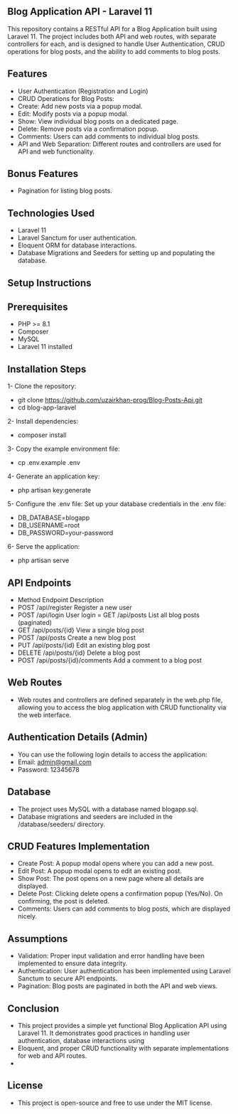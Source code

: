 ## Blog Application API - Laravel 11

This repository contains a RESTful API for a Blog Application built using Laravel 11. The project includes both API and web routes, with separate controllers for each, and is designed to handle User Authentication, CRUD operations for blog posts, and the ability to add comments to blog posts.

## Features

- User Authentication (Registration and Login)
- CRUD Operations for Blog Posts:
- Create: Add new posts via a popup modal.
- Edit: Modify posts via a popup modal.
- Show: View individual blog posts on a dedicated page.
- Delete: Remove posts via a confirmation popup.
- Comments: Users can add comments to individual blog posts.
- API and Web Separation: Different routes and controllers are used for API and web functionality.

## Bonus Features

- Pagination for listing blog posts.

## Technologies Used

- Laravel 11
- Laravel Sanctum for user authentication.
- Eloquent ORM for database interactions.
- Database Migrations and Seeders for setting up and populating the database.

## Setup Instructions

## Prerequisites
- PHP >= 8.1
- Composer
- MySQL
- Laravel 11 installed

## Installation Steps

1- Clone the repository:
 - git clone https://github.com/uzairkhan-prog/Blog-Posts-Api.git
 - cd blog-app-laravel

2- Install dependencies:
 - composer install

3- Copy the example environment file:
 - cp .env.example .env
   
4- Generate an application key:
 - php artisan key:generate
   
5- Configure the .env file: Set up your database credentials in the .env file:
 - DB_DATABASE=blogapp
 - DB_USERNAME=root
 - DB_PASSWORD=your-password
   
6- Serve the application:
 - php artisan serve

## API Endpoints

 - Method	        Endpoint	                    Description
 - POST	            /api/register	                Register a new user
 - POST	            /api/login	                    User login
 = GET	            /api/posts	                    List all blog posts (paginated)
 - GET	            /api/posts/{id}	                View a single blog post
 - POST	            /api/posts	                    Create a new blog post
 - PUT	            /api/posts/{id}	                Edit an existing blog post
 - DELETE	        /api/posts/{id}	                Delete a blog post
 - POST	            /api/posts/{id}/comments	    Add a comment to a blog post

## Web Routes
 - Web routes and controllers are defined separately in the web.php file, allowing you to access the blog application with CRUD functionality via the web interface.

## Authentication Details (Admin)
 - You can use the following login details to access the application:
 - Email: admin@gmail.com
 - Password: 12345678

## Database
 - The project uses MySQL with a database named blogapp.sql.
 - Database migrations and seeders are included in the /database/seeders/ directory.

## CRUD Features Implementation
 - Create Post: A popup modal opens where you can add a new post.
 - Edit Post: A popup modal opens to edit an existing post.
 - Show Post: The post opens on a new page where all details are displayed.
 - Delete Post: Clicking delete opens a confirmation popup (Yes/No). On confirming, the post is deleted.
 - Comments: Users can add comments to blog posts, which are displayed nicely.

## Assumptions
 - Validation: Proper input validation and error handling have been implemented to ensure data integrity.
 - Authentication: User authentication has been implemented using Laravel Sanctum to secure API endpoints.
 - Pagination: Blog posts are paginated in both the API and web views.

## Conclusion
 - This project provides a simple yet functional Blog Application API using Laravel 11. It demonstrates good practices in handling user authentication, database interactions using 
 - Eloquent, and proper CRUD functionality with separate implementations for web and API routes.
 - 
## License
 - This project is open-source and free to use under the MIT license.
